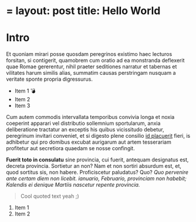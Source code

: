 =
layout: post
title: Hello World
=

# Intro

Et quoniam mirari posse quosdam peregrinos existimo haec lecturos forsitan, si contigerit, quamobrem cum oratio ad ea monstranda deflexerit quae Romae gererentur, nihil praeter seditiones narratur et tabernas et vilitates harum similis alias, summatim causas perstringam nusquam a veritate sponte propria digressurus.

* Item 1 :bomb:
* Item 2
* Item 3

Cum autem commodis intervallata temporibus convivia longa et noxia coeperint apparari vel distributio sollemnium sportularum, anxia deliberatione tractatur an exceptis his quibus vicissitudo debetur, peregrinum invitari conveniet, et si digesto plene consilio [id placuerit](http://google.com) fieri, is adhibetur qui pro domibus excubat aurigarum aut artem tesserariam profitetur aut secretiora quaedam se nosse confingit.

**Fuerit toto in consulatu** sine provincia, cui fuerit, antequam designatus est, decreta provincia. Sortietur an non? Nam et non sortiri absurdum est, et, quod sortitus sis, non habere. Proficiscetur paludatus? Quo? _Quo pervenire ante certam diem non licebit. ianuario, Februario, provinciam non habebit; Kalendis ei denique Martiis nascetur repente provincia._

> Cool quoted text yeah ;)

1. Item 1
2. Item 2
